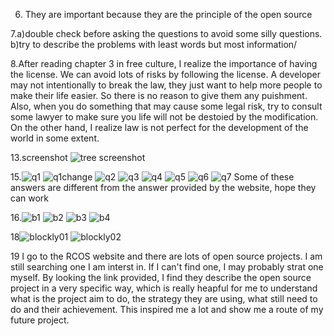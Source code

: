 6. They are important because they are the principle of the open source

7.a)double check before asking the questions to avoid some silly questions.  
  b)try to describe the problems with least words but most information/
  
8.After reading chapter 3 in free culture, I realize the importance of having
  the license. We can avoid lots of risks by following the license. A developer 
  may not intentionally to break the law, they just want to help more people to
  make their life easier. So there is no reason to give them any puishment. Also, 
  when you do something that may cause some legal risk, try to consult some lawyer
  to make sure you life will not be destoied by the modification. On the other
  hand, I realize law is not perfect for the development of the world in some extent.

13.screenshot ![tree screenshot](screenshot.png)

15.![q1](1.png)
![q1change](1c.png)
![q2](2.png)
![q3](3.png)
![q4](4.png)
![q5](5.png)
![q6](6.png)
![q7](7.png)
Some of these answers are different from the answer provided by the website, hope they can work

16.![b1](b1.png)
![b2](b2.png)
![b3](b3.png)
![b4](b4.png)

18![blockly01](blockly01.png)
![blockly02](blockly02.png)
 
19 I go to the RCOS website and there are lots of open source projects. I am still searching one I am interst in.
If I can't find one, I may probably strat one myself. By looking the link provided, I find they describe the open
source project in a very specific way, which is really heapful for me to understand what is the project aim to do,
the strategy they are using, what still need to do and their achievement. This inspired me a lot and show me a route 
of my future project.
